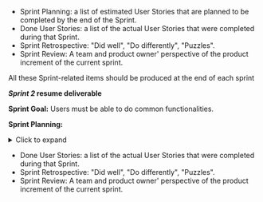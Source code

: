 - Sprint Planning: a list of estimated User Stories that are planned to be completed by the end of the Sprint. 
- Done User Stories: a list of the actual User Stories that were completed during that Sprint.
- Sprint Retrospective: "Did well", "Do differently", "Puzzles".
- Sprint Review: A team and product owner' perspective of the product increment of the current sprint. 

All these Sprint-related items should be produced at the end of each sprint

**_Sprint 2_ resume deliverable**

**Sprint Goal:** Users must be able to do common functionalities.

**Sprint Planning:**
<details><summary>Click to expand</summary>
| ID | As a… | I want to be able to…     | So that…                                                      | Priority | Sprint | Status           |
|----|-------|---------------------------|---------------------------------------------------------------|----------|--------|------------------|
| 1  | User  | create an account         | I can have access to PayPobre services                        | Must     | 2      | Work in progress |
| 2  | User  | log in and log out        | I can access my profile                                       | Must     | 2      | Work in progress |
| 3  | User  | change my password        | I can keep my account safe                                    | Should   | 2      | Work in progress |
| 4  | User  | update my contact details | I can be contacted by Administrators / by clients for support | Should   | 2      | Work in progress |
| 5  | User  | update my profile details | I can keep my information updated                             | Should   | 2      | Work in progress |
</details>

- Done User Stories: a list of the actual User Stories that were completed during that Sprint.
- Sprint Retrospective: "Did well", "Do differently", "Puzzles".
- Sprint Review: A team and product owner' perspective of the product increment of the current sprint. 